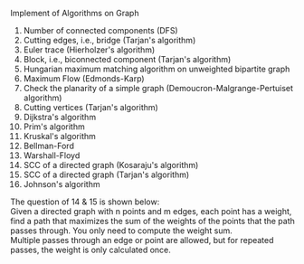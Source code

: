 Implement of Algorithms on Graph

1. Number of connected components (DFS)
2. Cutting edges, i.e., bridge (Tarjan's algorithm)
3. Euler trace (Hierholzer's algorithm)
4. Block, i.e., biconnected component (Tarjan's algorithm)
5. Hungarian maximum matching algorithm on unweighted bipartite graph
6. Maximum Flow (Edmonds-Karp)
7. Check the planarity of a simple graph (Demoucron-Malgrange-Pertuiset algorithm)
8. Cutting vertices (Tarjan's algorithm)
9. Dijkstra's algorithm
10. Prim's algorithm
11. Kruskal's algorithm
12. Bellman-Ford
13. Warshall-Floyd
14. SCC of a directed graph (Kosaraju's algorithm)
15. SCC of a directed graph (Tarjan's algorithm)
16. Johnson's algorithm

The question of 14 & 15 is shown below:     
Given a directed graph with n points and m edges, each point has a weight, find a path that maximizes the sum of the weights of the points that the path passes through. You only need to compute the weight sum.       
Multiple passes through an edge or point are allowed, but for repeated passes, the weight is only calculated once.